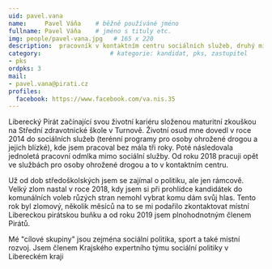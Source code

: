 ```yaml
---
uid: pavel.vana
name:     Pavel Váňa  	# běžně používáné jméno
fullname: Pavel Váňa  	# jméno s tituly etc.
img: people/pavel-vana.jpg   # 165 x 220
description:  pracovník v kontaktním centru sociálních služeb, druhý místopředseda krajského sdružení            	# kratký popis, max 160 znaků
category:                 	# kategorie: kandidat, pks, zastupitel
- pks
ordpks: 3
mail:
- pavel.vana@pirati.cz 
profiles:
  facebook: https://www.facebook.com/va.nis.35
---
```


Liberecký Pirát začínající svou životní kariéru složenou maturitní zkouškou na Střední zdravotnické škole v Turnově. Životní osud mne dovedl v roce 2014 do sociálních služeb (terénní programy pro osoby ohrožené drogou a jejich blízké), kde jsem pracoval bez mála tři roky. Poté následovala jednoletá pracovní odmlka mimo sociální služby. Od roku 2018 pracuji opět ve službách pro osoby ohrožené drogou a to v kontaktním centru.

Už od dob středoškolských jsem se zajímal o politiku, ale jen rámcově. Velký zlom nastal v roce 2018, kdy jsem si při prohlídce kandidátek do komunálních voleb růzých stran nemohl vybrat komu dám svůj hlas. Tento rok byl zlomový, několik měsíců na to se mi podařilo zkontaktovat místní Libereckou pirátskou buňku a od roku 2019 jsem plnohodnotným členem Pirátů.

Mé "cílové skupiny" jsou zejména sociální politika, sport a také místní rozvoj.
Jsem členem Krajského expertního týmu sociální politiky v Libereckém kraji